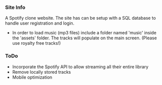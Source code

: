 ### Site Info
A Spotify clone website. 
The site has can be setup with a SQL database to handle user registration and login. 
- In order to load music (mp3 files) include a folder named 'music' inside the 'assets' folder. The tracks will populate on the main screen. (Please use royalty free tracks!)

### ToDo
- Incorporate the Spotify API to allow streaming all their entire library
- Remove locally stored tracks
- Mobile optimization 
